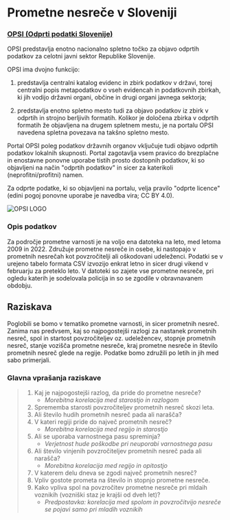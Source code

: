 # Prometne nesreče v Sloveniji

### [OPSI (Odprti podatki Slovenije)](https://podatki.gov.si/)


OPSI predstavlja enotno nacionalno spletno točko za objavo odprtih podatkov za celotni javni sektor Republike Slovenije.

OPSI ima dvojno funkcijo:

1) predstavlja centralni katalog evidenc in zbirk podatkov v državi, torej centralni popis metapodatkov o vseh evidencah in podatkovnih zbirkah, ki jih vodijo državni organi, občine in drugi organi javnega sektorja;

2) predstavlja enotno spletno mesto tudi za objavo podatkov iz zbirk v odprtih in strojno berljivih formatih. Kolikor je določena zbirka v odprtih formatih že objavljena na drugem spletnem mestu, je na portalu OPSI navedena spletna povezava na takšno spletno mesto.

Portal OPSI poleg podatkov državnih organov vključuje tudi objavo odprtih podatkov lokalnih skupnosti. Portal zagotavlja vsem pravico do brezplačne in enostavne ponovne uporabe tistih prosto dostopnih podatkov, ki so objavljeni na način "odprtih podatkov" in sicer za katerikoli (neprofitni/profitni) namen.

Za odprte podatke, ki so objavljeni na portalu, velja pravilo "odprte licence" (edini pogoj ponovne uporabe je navedba vira; CC BY 4.0). 

![OPSI LOGO](https://e-uprava.gov.si/dam/jcr:96087a3d-7c0c-406b-aaf3-83c9a6111a79/OPSI-LOGO-SMALL.jpg)

### Opis podatkov

Za področje prometne varnosti je na voljo ena datoteka na leto, med letoma 2009 in 2022. Združuje prometne nesreče in osebe, ki nastopajo v prometnih nesrečah kot povzročitelji ali oškodovani udeleženci. Podatki se v urejeno tabelo formata CSV izvozijo enkrat letno in sicer drugi vikend v februarju za preteklo leto. V datoteki so zajete vse prometne nesreče, pri ogledu katerih je sodelovala policija in so se zgodile v obravnavanem obdobju.

## Raziskava

Poglobili se bomo v tematiko prometne varnosti, in sicer prometnih nesreč. Zanima nas predvsem, kaj so najpogostejši razlogi za nastanek prometnih nesreč, spol in startost povzročiteljev oz. udeležencev, stopnje prometnih nesreč, stanje vozišča prometne nesreče, kraj prometne nesreče in število prometnih nesreč glede na regije. Podatke bomo združili po letih in jih med sabo primerjali.

### Glavna vprašanja raziskave

> 1. Kaj je najpogostejši razlog, da pride do prometne nesreče? 
>    - *Morebitna korelacija med starostjo in razlogom*
> 2. Sprememba starosti povzročiteljev prometnih nesreč skozi leta.
> 3. Ali število hudih prometnih nesreč pada ali narašča?
> 4. V kateri regiji pride do največ prometnih nesreč?
>    - *Morebitna korelacija med regijo in starostjo*
> 5. Ali se uporaba varnostnega pasu spreminja?
>    - *Verjetnost hude poškodbe pri neuporabi varnostnega pasu*
> 6. Ali število vinjenih povzročiteljev prometnih nesreč pada ali narašča? 
>    - *Morebitna korelacija med regijo in opitostjo*
> 7. V katerem delu dneva se zgodi največ prometnih nesreč?
> 8. Vpliv gostote prometa na število in stopnjo prometne nesreče.
> 9. Kako vpliva spol na povzročitev prometne nesreče pri mldaih voznikih (vozniški staz je krajši od dveh let)?
>    - *Predpostavka: korelacija med spolom in povzročitvijo nesreče se pojavi samo pri mladih voznikih*
